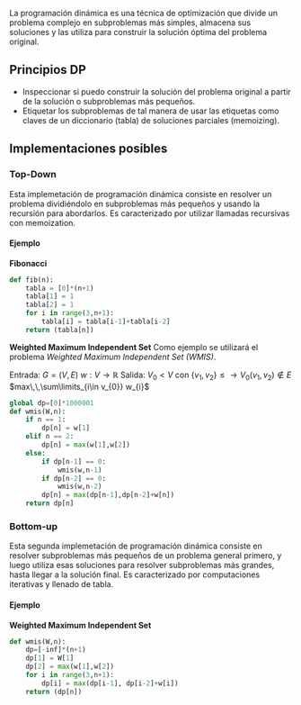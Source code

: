 La programación dinámica es una técnica de optimización que divide un problema complejo en subproblemas más simples, almacena sus soluciones y las utiliza para construir la solución óptima del problema original.
## Principios DP
- Inspeccionar si puedo construir la solución del problema original a partir de la solución o subproblemas más pequeños.
- Etiquetar los subproblemas de tal manera de usar las etiquetas como claves de un diccionario (tabla) de soluciones parciales (memoizing).
## Implementaciones posibles
### Top-Down
Esta implemetación de programación dinámica consiste en resolver un problema dividiéndolo en subproblemas más pequeños y usando la recursión para abordarlos. Es caracterizado por utilizar llamadas recursivas con memoization.
#### Ejemplo
**Fibonacci**
```python title:fibonacciTopDown
def fib(n):
	tabla = [0]*(n+1)
	tabla[1] = 1
	tabla[2] = 1
	for i in range(3,n+1):
		tabla[i] = tabla[i-1]+tabla[i-2]
	return (tabla[n])
```

**Weighted Maximum Independent Set**
Como ejemplo se utilizará el problema *Weighted Maximum Independent Set (WMIS)*.

Entrada: $G=(V,E)$   $w:V\rightarrow\mathbb{R}$
Salida: $V_0<V$ con $\{v_1,v_{2}\}\leq\rightarrow V_{0}(v_1,v_2)\notin E$
       $max\,\,\sum\limits_{i\in v_{0}} w_{i}$
```python title:wmisTopDown
global dp=[0]*1000001
def wmis(W,n):
	if n == 1:
		dp[n] = w[1]
	elif n == 2:
		dp[n] = max(w[1],w[2])
	else:
		if dp[n-1] == 0:
			wmis(w,n-1)
		if dp[n-2] == 0:
			wmis(w,n-2)
		dp[n] = max(dp[n-1],dp[n-2]+w[n])
	return dp[n]
```
### Bottom-up
Esta segunda implemetación de programación dinámica consiste en resolver subproblemas más pequeños de un problema general primero, y luego utiliza esas soluciones para resolver subproblemas más grandes, hasta llegar a la solución final. Es caracterizado por computaciones iterativas y llenado de tabla.
#### Ejemplo
**Weighted Maximum Independent Set**
```python title:wmisBottomUp
def wmis(W,n):
	dp=[-inf]*(n+1)
	dp[1] = W[1]
	dp[2] = max(w[1],w[2])
	for i in range(3,n+1):
		dp[i] = max(dp[i-1], dp[i-2]+w[i])
	return (dp[n])
```